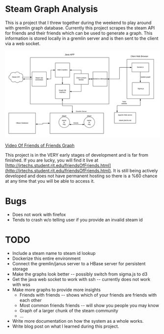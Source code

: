 # Steam Graph Analysis

This is a project that I threw together during the weekend to play around with
gremlin graph database. Currently this project scrapes the steam API for friends
and their friends which can be used to generate a graph. This information is stored
locally in a gremlin server and is then sent to the client via a web socket. 

![Diagram](Diagram.svg)


[Video Of Friends of Friends Graph](https://www.youtube.com/watch?v=WJfo9bU0nH8)


This project is in the VERY early stages of development and is far from finished.
If you are lucky, you will find it live at [http://jrtechs.student.rit.edu/friendsOfFriends.html](http://jrtechs.student.rit.edu/friendsOfFriends.html).
It is still being actively developed and does not have permanent hosting so there is a %60
chance at any time that you will be able to access it. 


# Bugs
* Does not work with firefox
* Tends to crash w/o telling user if you provide an invalid steam id


# TODO
* Include a steam name to steam id lookup
* Dockerize this entire environment
* Connect the gremlin/janus server to a HBase server for persistent storage
* Make the graphs look better -- possibly switch from sigma.js to d3
* Get the java web socket to work with ssh -- currently does not work with wss
* Make more graphs to provide more insights
    * Friends with friends -- shows which of your friends are friends with each other
    * Most common friends friends -- will show you people you may know
    * Graph of a larger chunk of the steam community
    * ...
* Write more documentation on how the system as a whole works.
* Write blog post on what I learned during this project.    